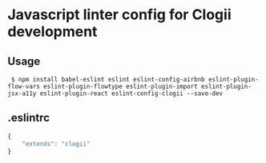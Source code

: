 # Javascript linter config for Clogii development

## Usage
```
 $ npm install babel-eslint eslint eslint-config-airbnb eslint-plugin-flow-vars eslint-plugin-flowtype eslint-plugin-import eslint-plugin-jsx-a11y eslint-plugin-react eslint-config-clogii --save-dev
```
## .eslintrc
```js
{
    "extends": "clogii"
}
```
